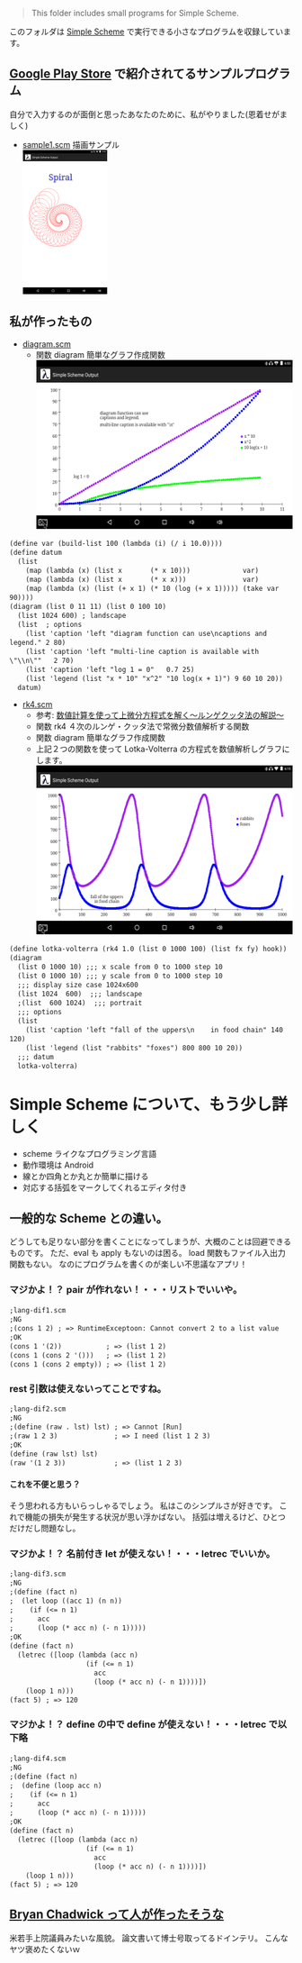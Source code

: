 ﻿> This folder includes small programs for Simple Scheme.

このフォルダは [Simple Scheme](http://bryanchadwick.com/simplescheme/) で実行できる小さなプログラムを収録しています。
## [Google Play Store](https://play.google.com/store/apps/details?id=chadwick.apps.simplescheme) で紹介されてるサンプルプログラム
自分で入力するのが面倒と思ったあなたのために、私がやりました(恩着せがましく)
- [sample1.scm](about-simple-scheme/sample1.scm) 描画サンプル
	<br><img alt="sample1.scm の実行結果" src="about-simple-scheme/sample1.png" width="150" height="256">
<!--
- [sample2.scm](about-simple-scheme/sample2.scm) REPLっぽいサンプル
	<br><img alt="sample2.scm の実行結果" src="about-simple-scheme/sample2.png" width="150" height="256">
-->
## 私が作ったもの
- [diagram.scm](diagram.scm)
	- 関数 diagram 簡単なグラフ作成関数
	<br><img alt="diagram.scm の実行結果" src="diagram.png" width="512" height="300">
```
(define var (build-list 100 (lambda (i) (/ i 10.0))))
(define datum
  (list
    (map (lambda (x) (list x       (* x 10)))             var)
    (map (lambda (x) (list x       (* x x)))              var)
    (map (lambda (x) (list (+ x 1) (* 10 (log (+ x 1))))) (take var 90))))
(diagram (list 0 11 11) (list 0 100 10)
  (list 1024 600) ; landscape
  (list  ; options
    (list 'caption 'left "diagram function can use\ncaptions and legend." 2 80)
    (list 'caption 'left "multi-line caption is available with \"\\n\""   2 70)
    (list 'caption 'left "log 1 = 0"   0.7 25)
    (list 'legend (list "x * 10" "x^2" "10 log(x + 1)") 9 60 10 20))
  datum)
```
- [rk4.scm](rk4.scm)
	- 参考: [数値計算を使って上微分方程式を解く〜ルンゲクッタ法の解説〜](http://shimaphoto03.com/science/rk-method/)
	- 関数 rk4 ４次のルンゲ・クッタ法で常微分数値解析する関数
	- 関数 diagram 簡単なグラフ作成関数
	- 上記２つの関数を使って Lotka-Volterra の方程式を数値解析しグラフにします。
	<br><img alt="rk4.scm の実行結果" src="rk4.png" width="512" height="300">
```
(define lotka-volterra (rk4 1.0 (list 0 1000 100) (list fx fy) hook))
(diagram
  (list 0 1000 10) ;;; x scale from 0 to 1000 step 10
  (list 0 1000 10) ;;; y scale from 0 to 1000 step 10
  ;;; display size case 1024x600
  (list 1024  600)  ;;; landscape
  ;(list  600 1024)  ;;; portrait
  ;;; options
  (list
    (list 'caption 'left "fall of the uppers\n    in food chain" 140 120)
    (list 'legend (list "rabbits" "foxes") 800 800 10 20))
  ;;; datum
  lotka-volterra)
```
<!---
- my.scm ときどき引数の順番を変えたいと思うことありません？
	- my-foldl (foldl f ini lst) を (my-foldl ini lst f) に変えただけのマクロ
		- Haskell の foldl は左結合関数を前提としていますが、Simple Scheme の foldl は右結合関数を前提とした仕様のようです。
		- SRFI-1 の fold はリスト引数を複数個扱える、つまり、(fold <関数> <初期値> <リスト1> <リスト2> ...) できるが、Simple Scheme の foldl はリストを１つしか扱えません。
		- SRFI-1 の reduce は初期値が空リストのとき空リストとリストの最初の要素を引数にした関数実行を省略するが、Simple Scheme の foldl は省略しません。
	- my-map (map f lst) を (my-map lst f) に変えただけのマクロ
-->
# Simple Scheme について、もう少し詳しく
- scheme ライクなプログラミング言語
- 動作環境は Android
- 線とか四角とか丸とか簡単に描ける
- 対応する括弧をマークしてくれるエディタ付き
## 一般的な Scheme との違い。
どうしても足りない部分を書くことになってしまうが、大概のことは回避できるものです。
ただ、eval も apply もないのは困る。
load 関数もファイル入出力関数もない。
なのにプログラムを書くのが楽しい不思議なアプリ！
### マジかよ！？ pair が作れない！・・・リストでいいや。
```
;lang-dif1.scm
;NG
;(cons 1 2) ; => RuntimeExceptoon: Cannot convert 2 to a list value
;OK
(cons 1 '(2))           ; => (list 1 2)
(cons 1 (cons 2 '()))   ; => (list 1 2)
(cons 1 (cons 2 empty)) ; => (list 1 2)
```
### rest 引数は使えないってことですね。
```
;lang-dif2.scm
;NG
;(define (raw . lst) lst) ; => Cannot [Run]
;(raw 1 2 3)              ; => I need (list 1 2 3)
;OK
(define (raw lst) lst)
(raw '(1 2 3))            ; => (list 1 2 3)
```
#### これを不便と思う？
そう思われる方もいらっしゃるでしょう。
私はこのシンプルさが好きです。
これで機能の損失が発生する状況が思い浮かばない。
括弧は増えるけど、ひとつだけだし問題なし。
### マジかよ！？ 名前付き let が使えない！・・・letrec でいいか。
```
;lang-dif3.scm
;NG
;(define (fact n)
;  (let loop ((acc 1) (n n))
;    (if (<= n 1)
;      acc
;      (loop (* acc n) (- n 1)))))
;OK
(define (fact n)
  (letrec ([loop (lambda (acc n)
                   (if (<= n 1)
                     acc
                     (loop (* acc n) (- n 1))))])
    (loop 1 n)))
(fact 5) ; => 120
```
### マジかよ！？ define の中で define が使えない！・・・letrec で以下略
```
;lang-dif4.scm
;NG
;(define (fact n)
;  (define (loop acc n)
;    (if (<= n 1)
;      acc
;      (loop (* acc n) (- n 1)))))
;OK
(define (fact n)
  (letrec ([loop (lambda (acc n)
                   (if (<= n 1)
                     acc
                     (loop (* acc n) (- n 1))))])
    (loop 1 n)))
(fact 5) ; => 120
```
## [Bryan Chadwick って人が作ったそうな](http://bryanchadwick.com)
米若手上院議員みたいな風貌。
論文書いて博士号取ってるドインテリ。
こんなヤツ褒めたくないｗ



<!--stackedit_data:
eyJoaXN0b3J5IjpbNDc3MDI2OSwtOTcxMjg1MjU4XX0=
-->